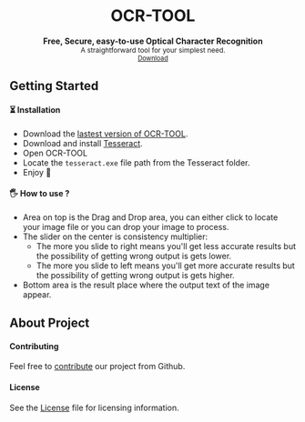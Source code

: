 <h1 align="center">OCR-TOOL</h1>
<div style="text-align:center">
    <div style="font-weight:bold">Free, Secure, easy-to-use Optical Character Recognition</div>
    <div style="font-size:0.85em">A straightforward tool for your simplest need.</div>
    <a href="github.com/furkansancu/ocr-tool/releases/latest" style="font-size:0.8em">Download</a>
</div>

## Getting Started
#### ⏳ Installation

- Download the <a href="https://github.com/furkansancu/ocr-tool/tags">lastest version of OCR-TOOL</a>.
- Download and install <a href="https://github.com/UB-Mannheim/tesseract/wiki">Tesseract</a>.
- Open OCR-TOOL
- Locate the `tesseract.exe` file path from the Tesseract folder.
- Enjoy 🎉

#### 🖐 How to use ?
- Area on top is the Drag and Drop area, you can either click to locate your image file or you can drop your image to process.
- The slider on the center is consistency multiplier:
    - The more you slide to right means you'll get less accurate results but the possibility of getting wrong output is gets lower.
    - The more you slide to left means you'll get more accurate results but the possibility of getting wrong output is gets higher.
- Bottom area is the result place where the output text of the image appear.

## About Project

#### Contributing
Feel free to [contribute](https://github.com/furkansancu/ocr-tool/pulls) our project from Github.

#### License
See the [License](./LICENSE) file for licensing information.